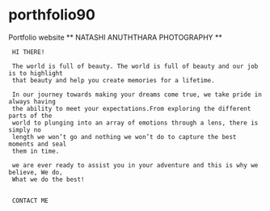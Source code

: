 # porthfolio90
Portfolio website
** NATASHI ANUTHTHARA PHOTOGRAPHY **
                           
     HI THERE!
     
     The world is full of beauty. The world is full of beauty and our job is to highlight
     that beauty and help you create memories for a lifetime.
     
     In our journey towards making your dreams come true, we take pride in always having
     the ability to meet your expectations.From exploring the different parts of the
     world to plunging into an array of emotions through a lens, there is simply no
     length we won’t go and nothing we won’t do to capture the best moments and seal
     them in time.
     
     we are ever ready to assist you in your adventure and this is why we believe, We do,
     What we do the best!
     
     
     CONTACT ME
